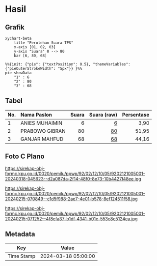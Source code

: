 # Hasil

## Grafik

```mermaid
xychart-beta
    title "Perolehan Suara TPS"
    x-axis [01, 02, 03]
    y-axis "Suara" 0 --> 80
    bar [6, 80, 68]
```

```mermaid
%%{init: {"pie": {"textPosition": 0.5}, "themeVariables": {"pieOuterStrokeWidth": "5px"}} }%%
pie showData
    "1" : 6
    "2" : 80
    "3" : 68
```

## Tabel

| No. | Nama Paslon    | Suara | Suara (raw) | Persentase |
|:--- |:-------------- | -----:| -----------:| ----------:|
| 1   | ANIES MUHAIMIN | 6     | [6][p-1]    | 3,90       |
| 2   | PRABOWO GIBRAN | 80    | [80][p-2]   | 51,95      |
| 3   | GANJAR MAHFUD  | 68    | [68][p-3]   | 44,16      |


[p-1]: https://github.com/gigit-pemilu/pemilu-2024-92-papua-barat/blob/main/pilpres/hitung-suara/sub/92-papua-barat/sub/02-manokwari/sub/12-manokwari-barat/sub/1005-padarni/sub/001-tps/sub/paslon-1.txt
[p-2]: https://github.com/gigit-pemilu/pemilu-2024-92-papua-barat/blob/main/pilpres/hitung-suara/sub/92-papua-barat/sub/02-manokwari/sub/12-manokwari-barat/sub/1005-padarni/sub/001-tps/sub/paslon-2.txt
[p-3]: https://github.com/gigit-pemilu/pemilu-2024-92-papua-barat/blob/main/pilpres/hitung-suara/sub/92-papua-barat/sub/02-manokwari/sub/12-manokwari-barat/sub/1005-padarni/sub/001-tps/sub/paslon-3.txt

## Foto C Plano

https://sirekap-obj-formc.kpu.go.id/0020/pemilu/ppwp/92/02/12/10/05/9202121005001-20240318-045623--d2a087da-2f14-48f0-8e73-10b4427f48ee.jpg

https://sirekap-obj-formc.kpu.go.id/0020/pemilu/ppwp/92/02/12/10/05/9202121005001-20240215-070849--c1d5f988-2ae7-4e01-b578-8ef124511f58.jpg

https://sirekap-obj-formc.kpu.go.id/0020/pemilu/ppwp/92/02/12/10/05/9202121005001-20240215-071252--4f8efa37-b1df-4341-b01e-553c8e5124ea.jpg


## Metadata

| Key        | Value               |
| ---------- | ------------------- |
| Time Stamp | 2024-03-18 05:00:00 |



